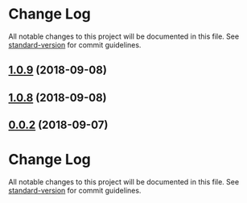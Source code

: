 # Change Log

All notable changes to this project will be documented in this file. See [standard-version](https://github.com/conventional-changelog/standard-version) for commit guidelines.

<a name="1.0.9"></a>
## [1.0.9](https://github.com/ToxicToast/AlegriCLI/compare/v1.0.8...v1.0.9) (2018-09-08)



<a name="1.0.8"></a>
## [1.0.8](https://github.com/ToxicToast/AlegriCLI/compare/v0.0.2...v1.0.8) (2018-09-08)



<a name="0.0.2"></a>
## [0.0.2](https://github.com/ToxicToast/AlegriCLI/compare/v0.1.12...v0.0.2) (2018-09-07)



# Change Log

All notable changes to this project will be documented in this file. See [standard-version](https://github.com/conventional-changelog/standard-version) for commit guidelines.